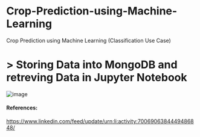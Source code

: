 # Crop-Prediction-using-Machine-Learning
Crop Prediction using Machine Learning (Classification Use Case)

# > Storing Data into MongoDB and retreving Data in Jupyter Notebook 
![image](https://user-images.githubusercontent.com/69152112/224098880-3f5cb560-c70f-43af-af87-dd108d4ea462.png)


#### References:
https://www.linkedin.com/feed/update/urn:li:activity:7006906384449486848/
